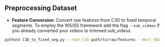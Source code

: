 ## Preprocessing Dataset

- **Feature Conversion**: Convert raw features from C3D to fixed temporal segments. To employ the WS/SS framework add the flag ```--sub_videos``` if you already converted your videos to trimmed sub_videos.
```bash
python3 C3D_to_fixed_seg.py --root_C3D path/to/raw/features --dest_SEG destination/path/segments --sub_videos
```
